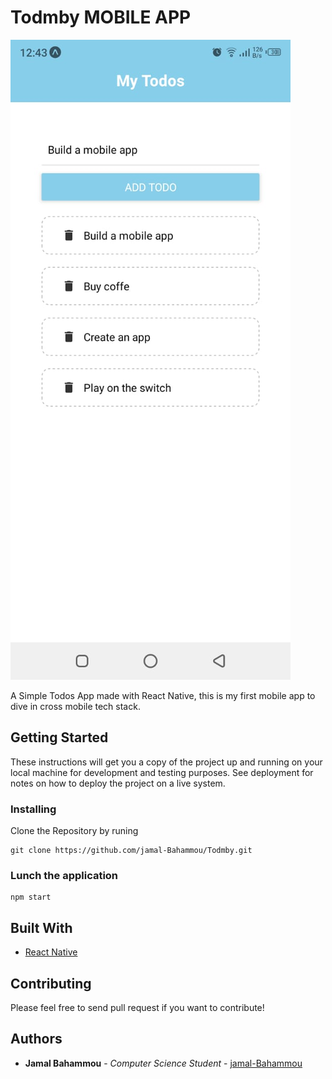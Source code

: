 # Todmby MOBILE APP

![Thumbnail](Todmby.jpeg)

A Simple Todos App made with React Native, this is my first mobile app to dive in cross mobile tech stack.

## Getting Started

These instructions will get you a copy of the project up and running on your local machine for development and testing purposes. See deployment for notes on how to deploy the project on a live system.

### Installing

Clone the Repository by runing

```
git clone https://github.com/jamal-Bahammou/Todmby.git
```

### Lunch the application

```
npm start
```

## Built With

- [React Native](https://reactnative.dev/)

## Contributing

Please feel free to send pull request if you want to contribute!

## Authors

- **Jamal Bahammou** - _Computer Science Student_ - [jamal-Bahammou](https://github.com/jamal-Bahammou)